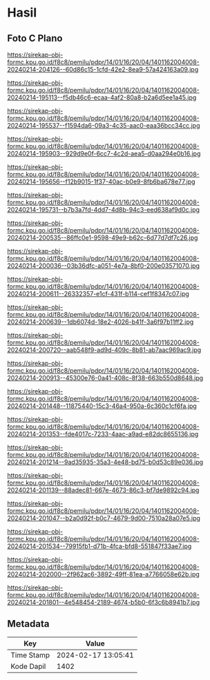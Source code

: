 # Hasil

## Foto C Plano

https://sirekap-obj-formc.kpu.go.id/f8c8/pemilu/pdpr/14/01/16/20/04/1401162004008-20240214-204126--60d86c15-1cfd-42e2-8ea9-57a424163a09.jpg

https://sirekap-obj-formc.kpu.go.id/f8c8/pemilu/pdpr/14/01/16/20/04/1401162004008-20240214-195113--f5db46c6-ecaa-4af2-80a8-b2a6d5ee1a45.jpg

https://sirekap-obj-formc.kpu.go.id/f8c8/pemilu/pdpr/14/01/16/20/04/1401162004008-20240214-195537--f1594da6-09a3-4c35-aac0-eaa36bcc34cc.jpg

https://sirekap-obj-formc.kpu.go.id/f8c8/pemilu/pdpr/14/01/16/20/04/1401162004008-20240214-195903--929d9e0f-6cc7-4c2d-aea5-d0aa294e0b16.jpg

https://sirekap-obj-formc.kpu.go.id/f8c8/pemilu/pdpr/14/01/16/20/04/1401162004008-20240214-195656--f12b9015-1f37-40ac-b0e9-8fb6ba678e77.jpg

https://sirekap-obj-formc.kpu.go.id/f8c8/pemilu/pdpr/14/01/16/20/04/1401162004008-20240214-195731--b7b3a7fd-4dd7-4d8b-94c3-eed638af9d0c.jpg

https://sirekap-obj-formc.kpu.go.id/f8c8/pemilu/pdpr/14/01/16/20/04/1401162004008-20240214-200535--86ffc0e1-9598-49e9-b62c-6d77d7df7c26.jpg

https://sirekap-obj-formc.kpu.go.id/f8c8/pemilu/pdpr/14/01/16/20/04/1401162004008-20240214-200036--03b36dfc-a051-4e7a-8bf0-200e03571070.jpg

https://sirekap-obj-formc.kpu.go.id/f8c8/pemilu/pdpr/14/01/16/20/04/1401162004008-20240214-200611--26332357-e1cf-431f-b114-cef1f8347c07.jpg

https://sirekap-obj-formc.kpu.go.id/f8c8/pemilu/pdpr/14/01/16/20/04/1401162004008-20240214-200639--1db6074d-18e2-4026-b41f-3a6f97b11ff2.jpg

https://sirekap-obj-formc.kpu.go.id/f8c8/pemilu/pdpr/14/01/16/20/04/1401162004008-20240214-200720--aab548f9-ad9d-409c-8b81-ab7aac969ac9.jpg

https://sirekap-obj-formc.kpu.go.id/f8c8/pemilu/pdpr/14/01/16/20/04/1401162004008-20240214-200913--45300e76-0a41-408c-8f38-663b550d8648.jpg

https://sirekap-obj-formc.kpu.go.id/f8c8/pemilu/pdpr/14/01/16/20/04/1401162004008-20240214-201448--11875440-15c3-46a4-950a-6c360c1cf6fa.jpg

https://sirekap-obj-formc.kpu.go.id/f8c8/pemilu/pdpr/14/01/16/20/04/1401162004008-20240214-201353--fde4017c-7233-4aac-a9ad-e82dc8655136.jpg

https://sirekap-obj-formc.kpu.go.id/f8c8/pemilu/pdpr/14/01/16/20/04/1401162004008-20240214-201214--9ad35935-35a3-4e48-bd75-b0d53c89e036.jpg

https://sirekap-obj-formc.kpu.go.id/f8c8/pemilu/pdpr/14/01/16/20/04/1401162004008-20240214-201139--88adec81-667e-4673-86c3-bf7de9892c94.jpg

https://sirekap-obj-formc.kpu.go.id/f8c8/pemilu/pdpr/14/01/16/20/04/1401162004008-20240214-201047--b2a0d92f-b0c7-4679-9d00-7510a28a07e5.jpg

https://sirekap-obj-formc.kpu.go.id/f8c8/pemilu/pdpr/14/01/16/20/04/1401162004008-20240214-201534--79915fb1-d71b-4fca-bfd8-551847f33ae7.jpg

https://sirekap-obj-formc.kpu.go.id/f8c8/pemilu/pdpr/14/01/16/20/04/1401162004008-20240214-202000--2f962ac6-3892-49ff-81ea-a7766058e62b.jpg

https://sirekap-obj-formc.kpu.go.id/f8c8/pemilu/pdpr/14/01/16/20/04/1401162004008-20240214-201801--4e548454-2189-4674-b5b0-6f3c6b8941b7.jpg


## Metadata

| Key        | Value               |
| ---------- | ------------------- |
| Time Stamp | 2024-02-17 13:05:41 |
| Kode Dapil | 1402                |



